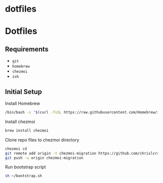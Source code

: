 # dotfiles

# Dotfiles

## Requirements

- `git`
- `homebrew`
- `chezmoi`
- `zsh`
<!-- - `curl` or `wget` (for [Zinit](https://github.com/zdharma-continuum/zinit)) -->

## Initial Setup

Install Homebrew

```sh
/bin/bash -c "$(curl -fsSL https://raw.githubusercontent.com/Homebrew/install/HEAD/install.sh)"
```

Install chezmoi

```sh
brew install chezmoi
```

Clone repo files to chezmoi directory

```sh
chezmoi cd
git remote add origin -t chezmoi-migration https://github.com/chrislcrain/dotfiles.git
git push -u origin chezmoi-migration
```

Run bootstrap script

```sh
sh ~/bootstrap.sh
```
